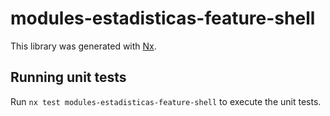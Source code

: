 # modules-estadisticas-feature-shell

This library was generated with [Nx](https://nx.dev).

## Running unit tests

Run `nx test modules-estadisticas-feature-shell` to execute the unit tests.

